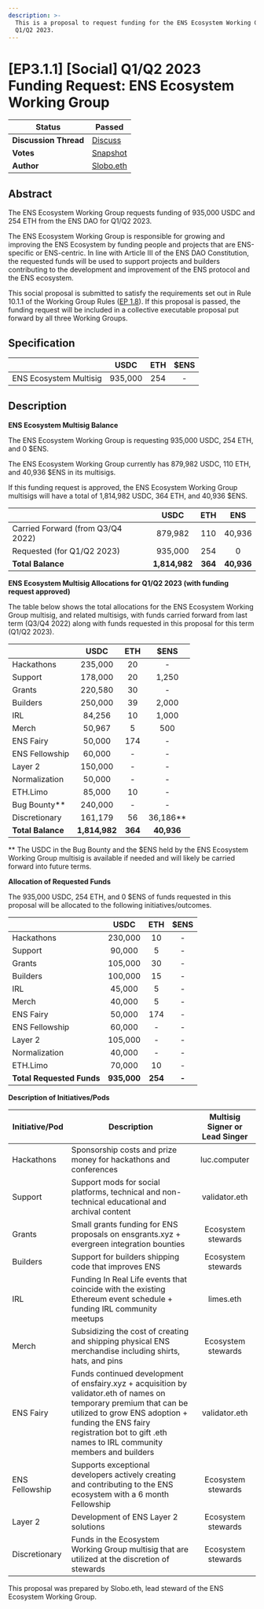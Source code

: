 ```yaml
---
description: >-
  This is a proposal to request funding for the ENS Ecosystem Working Group for
  Q1/Q2 2023.
---
```


# \[EP3.1.1] \[Social] Q1/Q2 2023 Funding Request: ENS Ecosystem Working Group

| **Status**            | Passed                                                                                                                           |
| --------------------- | -------------------------------------------------------------------------------------------------------------------------------- |
| **Discussion Thread** | [Discuss](https://discuss.ens.domains/t/ep3-1-1-social-q1-q2-2023-funding-request-ens-ecosystem-working-group/15938?u=slobo.eth) |
| **Votes**             | [Snapshot](https://snapshot.org/#/ens.eth/proposal/0x5788bf0f52ce82a1d3f7750a80f3001671ded49e4e0239dbbafd154275c78f8b)           |
| **Author**            | [Slobo.eth](https://twitter.com/AlexSlobodnik)                                                                                   |

## Abstract

The ENS Ecosystem Working Group requests funding of 935,000 USDC and 254 ETH from the ENS DAO for Q1/Q2 2023.

The ENS Ecosystem Working Group is responsible for growing and improving the ENS Ecosystem by funding people and projects that are ENS-specific or ENS-centric. In line with Article III of the ENS DAO Constitution, the requested funds will be used to support projects and builders contributing to the development and improvement of the ENS protocol and the ENS ecosystem.

This social proposal is submitted to satisfy the requirements set out in Rule 10.1.1 of the Working Group Rules ([EP 1.8](https://docs.ens.domains/v/governance/governance-proposals/term-1/ep12-working-group-rules)). If this proposal is passed, the funding request will be included in a collective executable proposal put forward by all three Working Groups.

## Specification

|                        |   USDC  | ETH | $ENS |
| ---------------------- | :-----: | :-: | :--: |
| ENS Ecosystem Multisig | 935,000 | 254 |   -  |

## Description

**ENS Ecosystem Multisig Balance**

The ENS Ecosystem Working Group is requesting 935,000 USDC, 254 ETH, and 0 $ENS.

The ENS Ecosystem Working Group currently has 879,982 USDC, 110 ETH, and 40,936 $ENS in its multisigs.

If this funding request is approved, the ENS Ecosystem Working Group multisigs will have a total of 1,814,982 USDC, 364 ETH, and 40,936 $ENS.

|                                   |      USDC     |   ETH   |     ENS    |
| --------------------------------- | :-----------: | :-----: | :--------: |
| Carried Forward (from Q3/Q4 2022) |    879,982    |   110   |   40,936   |
| Requested (for Q1/Q2 2023)        |    935,000    |   254   |      0     |
| **Total Balance**                 | **1,814,982** | **364** | **40,936** |

**ENS Ecosystem Multisig Allocations for Q1/Q2 2023 (with funding request approved)**

The table below shows the total allocations for the ENS Ecosystem Working Group multisig, and related multisigs, with funds carried forward from last term (Q3/Q4 2022) along with funds requested in this proposal for this term (Q1/Q2 2023).

|                   |      USDC     |   ETH   |    $ENS    |
| ----------------- | :-----------: | :-----: | :--------: |
| Hackathons        |    235,000    |    20   |      -     |
| Support           |    178,000    |    20   |    1,250   |
| Grants            |    220,580    |    30   |      -     |
| Builders          |    250,000    |    39   |    2,000   |
| IRL               |     84,256    |    10   |    1,000   |
| Merch             |     50,967    |    5    |     500    |
| ENS Fairy         |     50,000    |   174   |      -     |
| ENS Fellowship    |     60,000    |    -    |      -     |
| Layer 2           |    150,000    |    -    |      -     |
| Normalization     |     50,000    |    -    |      -     |
| ETH.Limo          |     85,000    |    10   |      -     |
| Bug Bounty\*\*    |    240,000    |    -    |      -     |
| Discretionary     |    161,179    |    56   | 36,186\*\* |
| **Total Balance** | **1,814,982** | **364** | **40,936** |

\*\* The USDC in the Bug Bounty and the $ENS held by the ENS Ecosystem Working Group multisig is available if needed and will likely be carried forward into future terms.

**Allocation of Requested Funds**

The 935,000 USDC, 254 ETH, and 0 $ENS of funds requested in this proposal will be allocated to the following initiatives/outcomes.

|                           |     USDC    |   ETH   |  $ENS |
| ------------------------- | :---------: | :-----: | :---: |
| Hackathons                |   230,000   |    10   |   -   |
| Support                   |    90,000   |    5    |   -   |
| Grants                    |   105,000   |    30   |   -   |
| Builders                  |   100,000   |    15   |   -   |
| IRL                       |    45,000   |    5    |   -   |
| Merch                     |    40,000   |    5    |   -   |
| ENS Fairy                 |    50,000   |   174   |   -   |
| ENS Fellowship            |    60,000   |    -    |   -   |
| Layer 2                   |   105,000   |    -    |   -   |
| Normalization             |    40,000   |    -    |   -   |
| ETH.Limo                  |    70,000   |    10   |   -   |
| **Total Requested Funds** | **935,000** | **254** | **-** |

**Description of Initiatives/Pods**

| Initiative/Pod | Description                                                                                                                                                                                                                                          | Multisig Signer or Lead Singer |
| -------------- | ---------------------------------------------------------------------------------------------------------------------------------------------------------------------------------------------------------------------------------------------------- | :----------------------------: |
| Hackathons     | Sponsorship costs and prize money for hackathons and conferences                                                                                                                                                                                     |          luc.computer          |
| Support        | Support mods for social platforms, technical and non-technical educational and archival content                                                                                                                                                      |          validator.eth         |
| Grants         | Small grants funding for ENS proposals on ensgrants.xyz + evergreen integration bounties                                                                                                                                                             |       Ecosystem stewards       |
| Builders       | Support for builders shipping code that improves ENS                                                                                                                                                                                                 |       Ecosystem stewards       |
| IRL            | Funding In Real Life events that coincide with the existing Ethereum event schedule + funding IRL community meetups                                                                                                                                  |            limes.eth           |
| Merch          | Subsidizing the cost of creating and shipping physical ENS merchandise including shirts, hats, and pins                                                                                                                                              |       Ecosystem stewards       |
| ENS Fairy      | Funds continued development of ensfairy.xyz + acquisition by validator.eth of names on temporary premium that can be utilized to grow ENS adoption + funding the ENS fairy registration bot to gift .eth names to IRL community members and builders |          validator.eth         |
| ENS Fellowship | Supports exceptional developers actively creating and contributing to the ENS ecosystem with a 6 month Fellowship                                                                                                                                    |       Ecosystem stewards       |
| Layer 2        | Development of ENS Layer 2 solutions                                                                                                                                                                                                                 |       Ecosystem stewards       |
| Discretionary  | Funds in the Ecosystem Working Group multisig that are utilized at the discretion of stewards                                                                                                                                                        |       Ecosystem stewards       |

This proposal was prepared by Slobo.eth, lead steward of the ENS Ecosystem Working Group.
